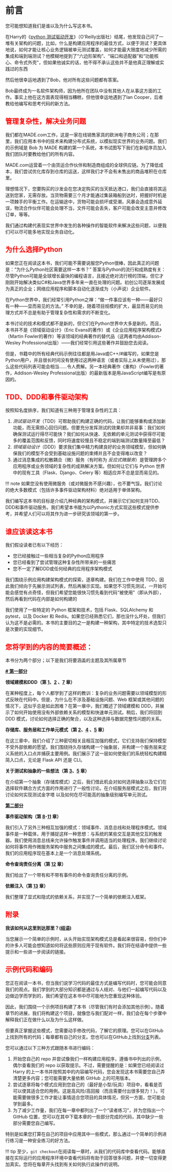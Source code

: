 # 前言


您可能想知道我们是谁以及为什么写这本书。

在Harry的《[python 测试驱动开发](https://link.zhihu.com/?target=https%3A//www.obeythetestinggoat.com/)》（O'Reilly出版社）结尾，他发现自己问了一堆有关架构的问题，比如，什么是构建应用程序的最佳方式，以便于测试？更具体地说，如何才能让核心业务逻辑被单元测试覆盖，如何才能最大限度地减少所需的集成和端到端测试？他模糊地提到了“六边形架构”、“端口和适配器”和“功能核心、命令式外壳”，但如果他诚实的话，他不得不承认这些并不是他真正理解或实践过的东西

然后他很幸运地遇到了Bob，他对所有这些问题都有答案。

Bob最终成为一名软件架构师，因为他所在团队中没有其他人在从事这方面的工作。事实上他在这方面表现得相当糟糕，但他很幸运地遇到了Ian Cooper，后者教给他编写和思考代码的新方法。


## <font color='red'>管理复杂性，解决业务问题</font>

我们都在MADE.com工作，这是一家在线销售家具的欧洲电子商务公司；在那里，我们应用本书中的技术来构建分布式系统，以模拟现实世界的业务问题。我们的示例域是 Bob 为 MADE 构建的第一个系统，本书试图写下我们在新程序员加入我们团队时要教给他们的所有内容。

MADE.com运营着一个由货运合作伙伴和制造商组成的全球供应链。为了降低成本，我们尝试优化库存到仓库的运送，这样我们才不会有未售出的商品堆积在仓库里。

理想情况下，您要购买的沙发会在您决定购买的当天抵达港口，我们会直接将其运送到您家，无需存放。当货物需要三个月才能通过集装箱船到达时，把握好时机是一项棘手的平衡工作。在运输途中，货物可能会损坏或受潮，风暴会造成意外延误，物流合作伙伴可能会处理不当，文件可能会丢失，客户可能会改变主意并修改订单，等等。

我们通过构建代表现实世界中发生的各种操作的智能软件来解决这些问题，以便我们可以尽可能多地实现业务自动化。


## <font color='red'>为什么选择Python</font>

如果您正在阅读这本书，我们可能不需要说服您Python很棒，因此真正的问题是：“为什么Python社区需要这样一本书？” 答案与Python的流行和成熟度有关：尽管Python可能是全球增长最快的编程语言，且接近绝对流行榜的顶端，但它才刚刚开始解决类似C#和Java世界多年来一直在处理的问题。初创公司逐渐发展成为真正的企业；网络应用程序和脚本自动化逐渐成为（小声说）企业软件。

在Python世界中，我们经常引用Python之禅：“做一件事应该有一种——最好只有一种——显而易见的方法。” 不幸的是，随着项目规模的扩大，最显而易见的处理方式并不总是有助于管理复杂性和需求的不断变化。

本书讨论的技术和模式都不是新的，但它们在Python世界中大多是新的。而且，本书并不是《领域驱动设计》（Eric Evans的著作）或《企业应用程序架构模式》（Martin Fowler的著作）等该领域的经典著作的替代品（这两者均由Addison-Wesley Professional出版）——我们经常引用这些著作并鼓励您去阅读。

但是，书籍中的所有经典代码示例往往都是用Java或C++/#编写的，如果您是Python用户，并且很长时间没有使用过这两种语言（或者实际上从未使用过），那么这些代码列表可能会相当……令人费解。另一本经典著作《重构》（Fowler的著作，Addison-Wesley Professional出版）的最新版本是用JavaScript编写是有原因的。


## <font color='red'>TDD、DDD和事件驱动架构</font>

按照知名度排序，我们知道有三种用于管理复杂性的工具：

1. <em>测试驱动开发</em>（TDD）可帮助我们构建正确的代码，让我们能够重构或添加新功能，而无需担心回归问题。但要充分发挥测试的效果却并非易事：我们如何确保测试运行得尽可能快？我们如何从快速、无依赖的单元测试中获得尽可能多的覆盖范围和反馈，同时将速度较慢且不稳定的端到端测试数量降至最低？
2. <em>领域驱动设计</em>（DDD）要求我们集中精力构建良好的业务领域模型，但如何确保我们的模型不会受到基础设施问题的束缚并且不会变得难以改变？
3. 通过消息集成的松散耦合（微）服务（有时称为 <em>反应式微服务</em>）是管理跨多个应用程序或业务领域的复杂性的成熟解决方案。但如何让它们与 Python 世界中的现有工具（Flask、Django、Celery 等）相适应并不总是显而易见的。

!!! note
    如果您没有使用微服务（或对微服务不感兴趣），也不要气馁。我们讨论的绝大多数模式（包括许多事件驱动架构材料）绝对适用于单体架构。

我们编写这本书的目标是介绍几种经典的架构模式，并展示它们如何支持TDD、DDD和事件驱动服务。我们希望本书能为以Pythonic方式实现这些模式提供参考，并希望人们可以将其作为进一步研究该领域的第一步。


## <font color='red'> 谁应该读这本书</font>

我们假设读者已有以下经历：

- 您已经接触过一些相当复杂的Python应用程序
- 您已经看到了尝试管理这种复杂性所带来的一些痛苦
- 您不一定了解DDD或任何经典的应用程序架构模式

我们围绕示例应用构建架构模式的探索，逐章构建。我们在工作中使用 TDD，因此我们倾向于先展示测试列表，然后再展示实现。如果您不习惯先测试，一开始可能会感觉有点奇怪，但我们希望您能很快习惯先看到代码“被使用”（即从外部），然后再看到代码在内部是如何构建的

我们使用了一些特定的 Python 框架和技术，包括 Flask、SQLAlchemy 和 pytest，以及 Docker 和 Redis。如果您已经熟悉它们，那也没什么坏处，但我们认为这不是必需的。本书的主要目的之一是构建一种架构，其中特定的技术选型只是次要的实现细节。


## <font color='red'>您将学到的内容的简要概述：</font>

本书分为两个部分；以下是我们将要涵盖的主题及其所属章节

**[# 第一部分](./c.Part1.md)**

**领域建模和DDD（第 [1](./d.Domain%20Modeling.md)、[2](./e.Repository%20Pattern.md) 、[7](./j.aggregates%20and%20Consistency%20Boundaries.md) 章）**

在某种程度上，每个人都学到了这样的教训：复杂的业务问题需要以领域模型的形式反映在代码中。但是，为什么在不涉及基础设施问题、Web 框架或其他问题的情况下，这似乎总是如此困难？在第一章中，我们概述了领域建模和 DDD，并展示了如何开始使用没有外部依赖关系的模型和快速单元测试。稍后，我们将回到 DDD 模式，讨论如何选择正确的聚合，以及这种选择与数据完整性问题的关系。

**存储库、服务层和工作单元模式（第 [2](./e.Repository%20Pattern.md)、[4](./g.Flask%20API%20and%20Service%20Layer.md) 、[5](./i.Unit%20of%20Work%20Pattern.md) 章）**

在这三章中，我们介绍了三种密切相关且相互加强的模式，它们支持我们保持模型不受外部依赖的愿望。我们围绕持久存储构建一个抽象层，并构建一个服务层来定义系统的入口点并捕获主要用例。我们展示了这一层如何使我们的系统轻松构建精简入口点，无论是 Flask API 还是 CLI。

**关于测试和抽象的一些想法（第 [3](./f.Coupling%20and%20Abstractions.md)、[5](./h.TDD%20in%20High%20Gear%20and%20Low%20Gear.md) 章）**

在介绍第一个抽象（存储库模式）之后，我们借此机会对如何选择抽象以及它们在选择软件耦合方式方面的作用进行了一般性讨论。在介绍服务层模式之后，我们将讨论如何实现测试金字塔 以及如何在尽可能高的抽象级别编写单元测试。

**[第二部分](./k.Part2.md)**

**事件驱动架构（第 [8](./l.Events%20and%20the%20Message%20Bus.md)-[11](./o.Event-Driven%20Architecture.md) 章）**

我们引入了另外三种相互加强的模式：领域事件、消息总线和处理程序模式。领域事件是一种载体，用于捕捉这样一种思想：与系统的某些交互是其他交互的触发器。我们使用消息总线来允许操作触发事件并调用适当的处理程序。我们继续讨论如何将事件用作微服务架构中服务之间集成的模式。最后，我们区分命令和事件。我们的应用程序现在基本上是一个消息处理系统。

**命令查询责任分离（第 [12](./p.CQRS.md) 章）**

我们给出了一个带有和不带有事件的命令查询责任分离的示例。

**依赖注入（第 [13](./q.Dependency%20Injection.md) 章）**

我们整理了显式和隐式的依赖关系，并实现了一个简单的依赖注入框架。


## <font color='red'>附录</font>

**我该如何从这里到达那里？([结语](./r.Epilogue.md))**

当您展示一个简单的示例时，从头开始实现架构模式总是看起来很容易，但你们中的许多人可能会想知道如何将这些原则应用于现有软件。我们将在结语中提供一些提示和一些进一步阅读的链接。


## <font color='red'> 示例代码和编码</font>

您正在阅读一本书，但当我们说学习代码的最佳方式是编写代码时，您可能会同意我们的观点。我们学到的大部分知识都是通过与人结对、与他们一起编写代码以及边做边学而学到的，我们希望在这本书中尽可能地为您重现这种体验。

因此，我们围绕一个示例项目构建了本书（尽管我们有时会添加其他示例）。随着章节的进展，我们将构建这个项目，就像您与我们配对一样，我们会在每个步骤中解释我们正在做什么以及为什么这样做。

但要真正掌握这些模式，您需要动手修改代码，了解它的原理。您可以在GitHub上找到所有的代码；每章都有自己的分支。您也可以在GitHub上找到[分支](https://github.com/cosmicpython/code/branches/all)列表。

您可以通过以下三种方式跟随本书进行编码：

1. 开始您自己的 repo 并尝试像我们一样构建应用程序，遵循书中列出的示例，偶尔查看我们的 repo 以获取提示。不过，需要提醒的是：如果您已经阅读过 Harry 的上一本书并按照其中的内容编写代码，您会发现这本书需要您自己弄清楚更多内容；您可能需要大量依赖 GitHub 上的可用版本。
2. 尝试逐章将每个模式应用到您自己的（最好是小型/玩具）项目中，看看是否可以使其适合您的用例。这是高风险/高回报（而且需要付出很多努力！）。可能需要做很多工作才能让事情适合您项目的具体情况，但另一方面，您可能会学到最多。
3. 为了减少工作量，我们在每一章中都列出了一个“读者练习”，并为您指出一个 GitHub 位置，您可以在其中下载本章的一些部分完成的代码，其中缺少一些部分需要您自己编写。

特别是如果您打算在自己的项目中应用其中一些模式，那么通过一个简单的示例进行练习是一种安全练习的好方法。

!!! tip
    至少，`git checkout`在阅读每一章时，从我们的代码库中查看代码。能够直接在实际运行的应用程序环境中查看代码将有助于回答很多问题，并使一切变得更加真实。您将在每章开头找到有关如何执行此操作的说明。
